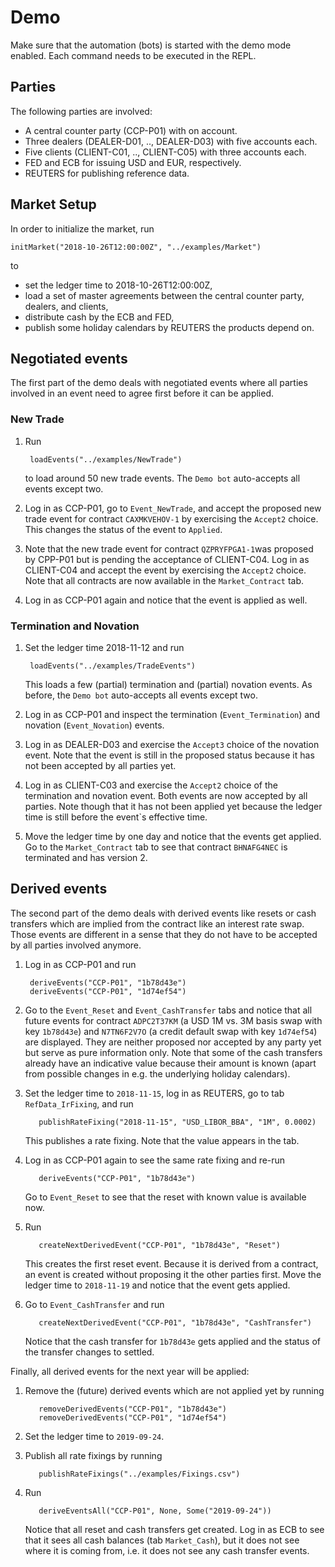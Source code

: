 # Demo

Make sure that the automation (bots) is started with the demo mode enabled. Each command needs to be executed in the REPL.

## Parties

The following parties are involved:
* A central counter party (CCP-P01) with on account.
* Three dealers (DEALER-D01, .., DEALER-D03) with five accounts each.
* Five clients (CLIENT-C01, .., CLIENT-C05) with three accounts each.
* FED and ECB for issuing USD and EUR, respectively.
* REUTERS for publishing reference data.

## Market Setup

In order to initialize the market, run

    initMarket("2018-10-26T12:00:00Z", "../examples/Market")

to

  * set the ledger time to 2018-10-26T12:00:00Z,
  * load a set of master agreements between the central counter party, dealers, and clients,
  * distribute cash by the ECB and FED,
  * publish some holiday calendars by REUTERS the products depend on.

## Negotiated events

The first part of the demo deals with negotiated events where all parties involved in an event need to agree first before it can be applied.

### New Trade

1. Run

        loadEvents("../examples/NewTrade")

    to load around 50 new trade events. The `Demo bot` auto-accepts all events except two.

2. Log in as CCP-P01, go to `Event_NewTrade`, and accept the proposed new trade event for contract `CAXMKVEHOV-1` by exercising the `Accept2` choice. This changes the status of the event to `Applied`.

3. Note that the new trade event for contract `QZPRYFPGA1-1`was proposed by CPP-P01 but is pending the acceptance of CLIENT-C04. Log in as CLIENT-C04 and accept the event by exercising the `Accept2` choice. Note that all contracts are now available in the `Market_Contract` tab.

4. Log in as CCP-P01 again and notice that the event is applied as well.

### Termination and Novation

1. Set the ledger time 2018-11-12 and run

        loadEvents("../examples/TradeEvents")

      This loads a few (partial) termination and (partial) novation events. As before, the `Demo bot` auto-accepts all events except two.

2. Log in as CCP-P01 and inspect the termination (`Event_Termination`) and novation (`Event_Novation`) events.

3. Log in as DEALER-D03 and exercise the `Accept3` choice of the novation event. Note that the event is still in the proposed status because it has not been accepted by all parties yet.

3. Log in as CLIENT-C03 and exercise the `Accept2` choice of the termination and novation event. Both events are now accepted by all parties. Note though that it has not been applied yet because the ledger time is still before the event`s effective time.

5. Move the ledger time by one day and notice that the events get applied. Go to the `Market_Contract` tab to see that contract `BHNAFG4NEC` is terminated and has version 2.

## Derived events

The second part of the demo deals with derived events like resets or cash transfers which are implied from the contract like an interest rate swap. Those events are different in a sense that they do not have to be accepted by all parties involved anymore.

1. Log in as CCP-P01 and run

        deriveEvents("CCP-P01", "1b78d43e")
        deriveEvents("CCP-P01", "1d74ef54")

2. Go to the `Event_Reset` and `Event_CashTransfer` tabs and notice that all future events for contract `ADPC2T37KM` (a USD 1M vs. 3M basis swap with key `1b78d43e`) and `N7TN6F2V7O` (a credit default swap with key `1d74ef54`) are displayed. They are neither proposed nor accepted by any party yet but serve as pure information only. Note that some of the cash transfers already have an indicative value because their amount is known (apart from possible changes in e.g. the underlying holiday calendars).

3. Set the ledger time to `2018-11-15`, log in as REUTERS, go to tab `RefData_IrFixing`, and run

          publishRateFixing("2018-11-15", "USD_LIBOR_BBA", "1M", 0.0002)

      This publishes a rate fixing. Note that the value appears in the tab.

4. Log in as CCP-P01 again to see the same rate fixing and re-run

          deriveEvents("CCP-P01", "1b78d43e")

      Go to `Event_Reset` to see that the reset with known value is available now.

5. Run

          createNextDerivedEvent("CCP-P01", "1b78d43e", "Reset")

      This creates the first reset event. Because it is derived from a contract, an event is created without proposing it the other parties first. Move the ledger time to `2018-11-19` and notice that the event gets applied.

6. Go to `Event_CashTransfer` and run

          createNextDerivedEvent("CCP-P01", "1b78d43e", "CashTransfer")

      Notice that the cash transfer for `1b78d43e` gets applied and the status of the transfer changes to settled.

Finally, all derived events for the next year will be applied:
1. Remove the (future) derived events which are not applied yet by running

          removeDerivedEvents("CCP-P01", "1b78d43e")
          removeDerivedEvents("CCP-P01", "1d74ef54")

2. Set the ledger time to `2019-09-24`.

3. Publish all rate fixings by running

          publishRateFixings("../examples/Fixings.csv")

4. Run

          deriveEventsAll("CCP-P01", None, Some("2019-09-24"))

      Notice that all reset and cash transfers get created. Log in as ECB to see that it sees all cash balances (tab `Market_Cash`), but it does not see where it is coming from, i.e. it does not see any cash transfer events.
